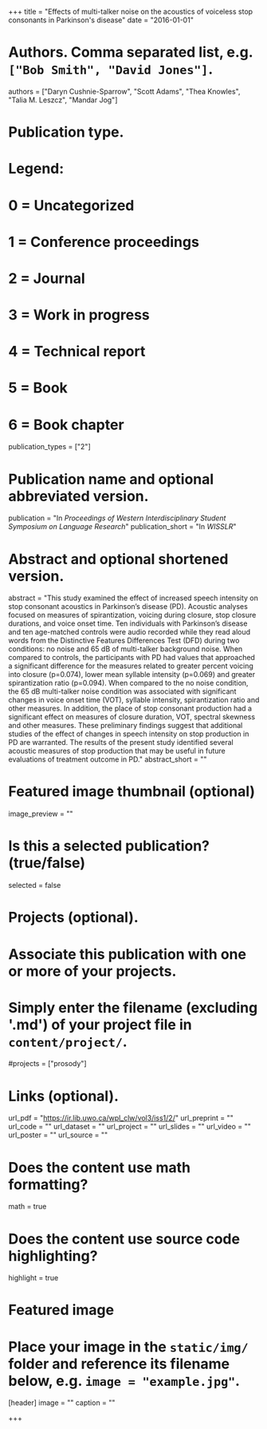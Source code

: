 +++
title = "Effects of multi-talker noise on the acoustics of voiceless stop consonants in Parkinson's disease"
date = "2016-01-01"

# Authors. Comma separated list, e.g. `["Bob Smith", "David Jones"]`.
authors = ["Daryn Cushnie-Sparrow", "Scott Adams", "Thea Knowles", "Talia M. Leszcz", "Mandar Jog"]

# Publication type.
# Legend:
# 0 = Uncategorized
# 1 = Conference proceedings
# 2 = Journal
# 3 = Work in progress
# 4 = Technical report
# 5 = Book
# 6 = Book chapter
publication_types = ["2"]

# Publication name and optional abbreviated version.
publication = "In *Proceedings of Western Interdisciplinary Student Symposium on Language Research*"
publication_short = "In *WISSLR*"

# Abstract and optional shortened version.
abstract = "This study examined the effect of increased speech intensity on stop consonant acoustics in Parkinson’s disease (PD). Acoustic analyses focused on measures of spirantization, voicing during closure, stop closure durations, and voice onset time. Ten individuals with Parkinson’s disease and ten age-matched controls were audio recorded while they read aloud words from the Distinctive Features Differences Test (DFD) during two conditions: no noise and 65 dB of multi-talker background noise. When compared to controls, the participants with PD had values that approached a significant difference for the measures related to greater percent voicing into closure (p=0.074), lower mean syllable intensity (p=0.069) and greater spirantization ratio (p=0.094). When compared to the no noise condition, the 65 dB multi-talker noise condition was associated with significant changes in voice onset time (VOT), syllable intensity, spirantization ratio and other measures. In addition, the place of stop consonant production had a significant effect on measures of closure duration, VOT, spectral skewness and other measures. These preliminary findings suggest that additional studies of the effect of changes in speech intensity on stop production in PD are warranted. The results of the present study identified several acoustic measures of stop production that may be useful in future evaluations of treatment outcome in PD."
abstract_short = ""

# Featured image thumbnail (optional)
image_preview = ""

# Is this a selected publication? (true/false)
selected = false

# Projects (optional).
#   Associate this publication with one or more of your projects.
#   Simply enter the filename (excluding '.md') of your project file in `content/project/`.
#projects = ["prosody"]

# Links (optional).
url_pdf = "https://ir.lib.uwo.ca/wpl_clw/vol3/iss1/2/"
url_preprint = ""
url_code = ""
url_dataset = ""
url_project = ""
url_slides = ""
url_video = ""
url_poster = ""
url_source = ""

# Does the content use math formatting?
math = true

# Does the content use source code highlighting?
highlight = true

# Featured image
# Place your image in the `static/img/` folder and reference its filename below, e.g. `image = "example.jpg"`.
[header]
image = ""
caption = ""

+++

